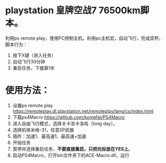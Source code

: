 # playstation 皇牌空战7 76500km脚本。
利用ps remote play，使用PC控制主机。利用pc主机宏，自动飞行，完成奖杯。
脚本行为：
1. 按下X键（进入任务）
2. 自动飞行30分钟
3. 重启任务，下接第1步
# 使用方法：
1. 设置ps remote play
   https://remoteplay.dl.playstation.net/remoteplay/lang/cs/index.html
2. 下载ps4Macro
   https://github.com/komefai/PS4Macro
3. 进入自由飞行模式，选择关卡洛卡洛哈（long day）。
4. 选择机体米格-31，任意SP武器
5. 插件：加速1、最高速1、最高速+加速
6. 开始任务
7. 暂停并选择重启任务，**不要直接重启，只把光标放在YES上**。
8. 启动PS4Macro，打开bin文件夹下的ACE-Macro.dll，运行